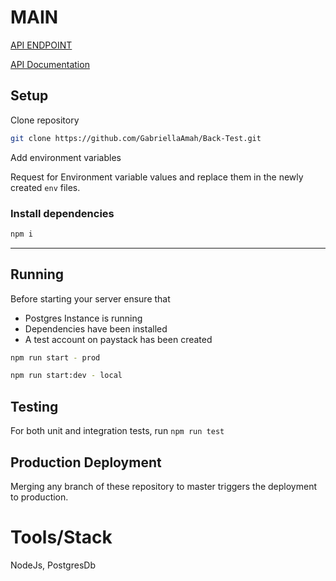 # **MAIN**
[API ENDPOINT](https://backdrop-km4p.onrender.com/graphql)

[API Documentation](https://documenter.getpostman.com/view/12211966/2s93XyT35t)

## **Setup**

Clone repository

```bash
git clone https://github.com/GabriellaAmah/Back-Test.git
```

Add environment variables

Request for Environment variable values and replace them in the newly created `env` files.

### **Install dependencies**

```bash
npm i 
```
---

## **Running**

Before starting your server ensure that

- Postgres Instance is running
- Dependencies have been installed
- A test account on paystack has been created

```bash
npm run start - prod

npm run start:dev - local
```

## Testing

For both unit and integration tests, run `npm run test`

## Production Deployment

Merging any branch of these repository to master triggers the deployment to production.

# Tools/Stack

NodeJs, PostgresDb
